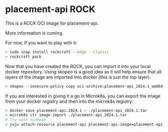 # placement-api ROCK

This is a ROCK OCI image for placement-api.

More information is coming.

For now, if you want to play with it:

```bash
> sudo snap install rockcraft --edge --classic
> rockcraft pack
```

Now that you have created the ROCK, you can import it into
your local docker repository. Using skopeo is a good idea as
it will help ensure that all layers of the image are imported
into docker (this is just the top layer).

```bash
> skopeo --insecure-policy copy oci-archive:placement-api_2024.1_amd64.rock docker-daemon:placement-api:2024.1
```

If you are interested in giving it a go in Microk8s, you can
export the image from your docker registry and then into the
microk8s registry:

```bash
> docker save placement-api:2024.1 > ./placement-api_2024.1.tar
> microk8s ctr image import ./placement-api_2024.1.tar
# Try with sunbeam
> juju attach-resource placement-api placement-api-image=placement-api:2024.1
```
